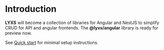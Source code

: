 # Introduction

**LYXS** will become a collection of libraries for Angular and NestJS to simplify CRUD for API and angular frontends. The **@lyxs/angular** library is ready for preview now.

See [Quick start](lyxs-angular/quick-start.md) for minimal setup instructions.

